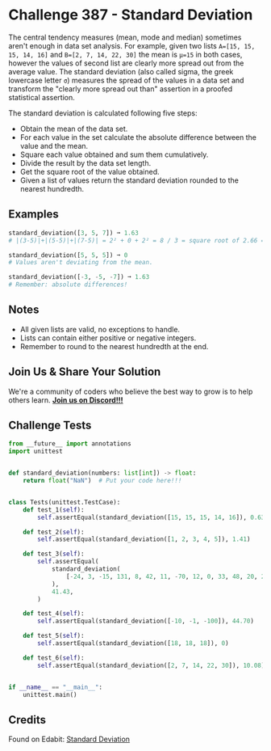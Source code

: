 # Challenge 387 - Standard Deviation

The central tendency measures (mean, mode and median) sometimes aren't enough in data set analysis. For example, given two lists `A=[15, 15, 15, 14, 16]` and `B=[2, 7, 14, 22, 30]` the mean is `μ=15` in both cases, however the values of second list are clearly more spread out from the average value. The standard deviation (also called sigma, the greek lowercase letter `σ`) measures the spread of the values in a data set and transform the "clearly more spread out than" assertion in a proofed statistical assertion.

The standard deviation is calculated following five steps:

- Obtain the mean of the data set.
- For each value in the set calculate the absolute difference between the value and the mean.
- Square each value obtained and sum them cumulatively.
- Divide the result by the data set length.
- Get the square root of the value obtained.
- Given a list of values return the standard deviation rounded to the nearest hundredth.

## Examples
```python
standard_deviation([3, 5, 7]) ➞ 1.63
# |(3-5)|+|(5-5)|+|(7-5)| = 2² + 0 + 2² = 8 / 3 = square root of 2.66 = 1.63

standard_deviation([5, 5, 5]) ➞ 0
# Values aren't deviating from the mean.

standard_deviation([-3, -5, -7]) ➞ 1.63
# Remember: absolute differences!
```
## Notes

- All given lists are valid, no exceptions to handle.
- Lists can contain either positive or negative integers.
- Remember to round to the nearest hundredth at the end.

## Join Us & Share Your Solution

We're a community of coders who believe the best way to grow is to help others learn. **[Join us on Discord!!!](https://discord.gg/sfHykntuGy)**

## Challenge Tests
```python
from __future__ import annotations
import unittest


def standard_deviation(numbers: list[int]) -> float:
    return float("NaN")  # Put your code here!!!


class Tests(unittest.TestCase):
    def test_1(self):
        self.assertEqual(standard_deviation([15, 15, 15, 14, 16]), 0.63)

    def test_2(self):
        self.assertEqual(standard_deviation([1, 2, 3, 4, 5]), 1.41)

    def test_3(self):
        self.assertEqual(
            standard_deviation(
                [-24, 3, -15, 131, 8, 42, 11, -70, 12, 0, 33, 48, 20, 20, 20]
            ),
            41.43,
        )

    def test_4(self):
        self.assertEqual(standard_deviation([-10, -1, -100]), 44.70)

    def test_5(self):
        self.assertEqual(standard_deviation([18, 18, 18]), 0)

    def test_6(self):
        self.assertEqual(standard_deviation([2, 7, 14, 22, 30]), 10.08)


if __name__ == "__main__":
    unittest.main()
```
## Credits

Found on Edabit: [Standard Deviation](https://edabit.com/challenge/frC4AdY2u4tm9aTRz)
